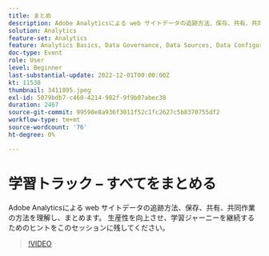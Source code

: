 ```yaml
---
title: まとめ
description: Adobe Analyticsによる web サイトデータの追跡方法、保存、共有、共同作業の方法を理解し、まとめます。 生産性を向上させ、学習ジャーニーを継続するためのヒントをこのセッションに残してください。
solution: Analytics
feature-set: Analytics
feature: Analytics Basics, Data Governance, Data Sources, Data Configuration and Collection
doc-type: Event
role: User
level: Beginner
last-substantial-update: 2022-12-01T00:00:00Z
kt: 11538
thumbnail: 3411895.jpeg
exl-id: 5079bdb7-c460-4214-982f-9f9b07abec38
duration: 2467
source-git-commit: 99590e8a936f3011f52c1fc2627c5b8370755df2
workflow-type: tm+mt
source-wordcount: '76'
ht-degree: 0%

---
```


# 学習トラック – すべてをまとめる

Adobe Analyticsによる web サイトデータの追跡方法、保存、共有、共同作業の方法を理解し、まとめます。 生産性を向上させ、学習ジャーニーを継続するためのヒントをこのセッションに残してください。

>[!VIDEO](https://video.tv.adobe.com/v/3411895/?quality=12&learn=on)
